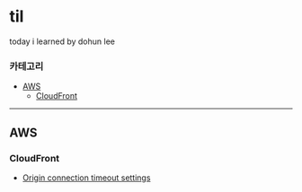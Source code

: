 # til

today i learned by dohun lee

### 카테고리

* [AWS](#aws)
  * [CloudFront](#cloudfront)


---

## AWS

### CloudFront

- [Origin connection timeout settings](aws/cloudfront/origin-connection-timeout-settings.md)
